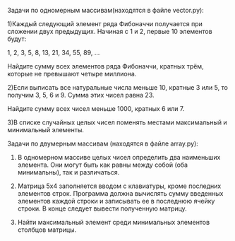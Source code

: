 Задачи по одномерным массивам(находятся в файле vector.py):

1)Каждый следующий элемент ряда Фибоначчи получается при сложении двух предыдущих. Начиная с 1 и 2, первые 10 элементов будут:

1, 2, 3, 5, 8, 13, 21, 34, 55, 89, ...

Найдите сумму всех элементов ряда Фибоначчи, кратных трём, которые не превышают четыре миллиона.

2)Если выписать все натуральные числа меньше 10, кратные 3 или 5, то получим 3, 5, 6 и 9. Сумма этих чисел равна 23.

Найдите сумму всех чисел меньше 1000, кратных 6 или 7.

3)В списке случайных целых чисел поменять местами максимальный и минимальный элементы.

Задачи по двумерным массивам (находятся в файле array.py):

1) В одномерном массиве целых чисел определить два наименьших элемента. Они могут быть как равны между собой (оба минимальны), так и различаться.

2) Матрица 5x4 заполняется вводом с клавиатуры, кроме последних элементов строк. Программа должна вычислять сумму введенных элементов каждой строки и записывать ее в последнюю ячейку строки. В конце следует вывести полученную матрицу.

3) Найти максимальный элемент среди минимальных элементов столбцов матрицы.